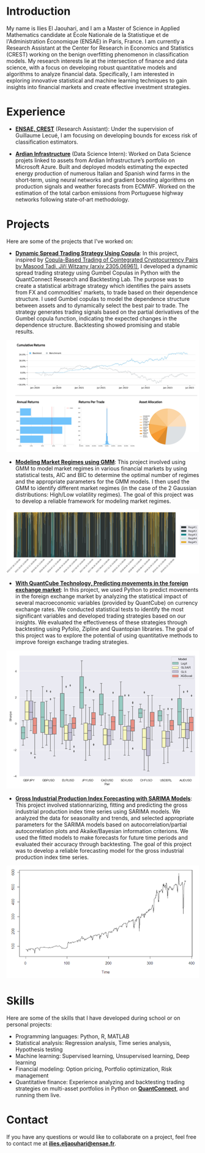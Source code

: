 # Introduction

My name is Ilies El Jaouhari, and I am a Master of Science in Applied Mathematics candidate at École Nationale de la Statistique et de l'Administration Économique (ENSAE) in Paris, France. I am currently a Research Assistant at the Center for Research in Economics and Statistics (CREST) working on the benign overfitting phenomenon in classification models. My research interests lie at the intersection of finance and data science, with a focus on developing robust quantitative models and algorithms to analyze financial data. Specifically, I am interested in exploring innovative statistical and machine learning techniques to gain insights into financial markets and create effective investment strategies.

# Experience

- **[ENSAE, CREST](https://crest.science/)** (Research Assistant): Under the supervision of Guillaume Lecué, I am focusing on developing  bounds for excess risk of classification estimators.

- **[Ardian Infrastructure](https://www.ardian.com/fr/infrastructure)** (Data Science Intern): Worked on Data Science projets linked to assets from Ardian Infrastructure’s portfolio on Microsoft Azure. Built and deployed models estimating
the expected energy production of numerous Italian and Spanish wind farms in the short‑term, using neural networks and gradient boosting
algorithms on production signals and weather forecasts from ECMWF. Worked on the estimation of the total carbon emissions from Portuguese
highway networks following state‑of‑art methodology.

# Projects
Here are some of the projects that I've worked on:

- **[Dynamic Spread Trading Strategy Using Copula](https://github.com/IliesElJ/SpreadCopulas_FX)**: In this project, inspired by [Copula-Based Trading of Cointegrated Cryptocurrency Pairs by Masood Tadi, Jiří Witzany (arxiv 2305.06961)](https://arxiv.org/abs/2305.06961), I developed a dynamic spread trading strategy using Gumbel Copulas in Python with the QuantConnect Research and Backtesting Lab. The purpose was to create a statistical arbitrage strategy which identifies the pairs assets from FX and commodities' markets, to trade based on their dependence structure. I used Gumbel copulas to model the dependence structure between assets and to dynamically select the best pair to trade. The strategy generates trading signals based on the partial derivatives of the Gumbel copula function, indicating the expected changes in the dependence structure. Backtesting showed promising and stable results.

<div align="center">
  <img src="copula.png" alt="Dynamic Spread Trading Strategy Using Copula">
</div>

- **[Modeling Market Regimes using GMM](https://github.com/yourusername/project3)**: This project involved using GMM to model market regimes in various financial markets by using statistical tests, AIC and BIC to determine the optimal number of regimes and the appropriate parameters for the GMM models. I then used the GMM to identify different market regimes (in the case of the 2 Gaussian distributions: High/Low volatility regimes). The goal of this project was to develop a reliable framework for modeling market regimes.


<div align="center">
  <img src="gmm.png" alt="Modeling Market Regimes using GMM">
</div>

- **[With QuantCube Technology, Predicting movements in the foreign exchange market](https://github.com/IliesElJ/Forex)**: In this project, we used Python to predict movements in the foreign exchange market by analyzing the statistical impact of several macroeconomic variables (provided by QuantCube) on currency exchange rates. We conducted statistical tests to identify the most significant variables and developed trading strategies based on our insights. We evaluated the effectiveness of these strategies through backtesting using Pyfolio, Zipline and Quantopian libraries. The goal of this project was to explore the potential of using quantitative methods to improve foreign exchange trading strategies.

<div align="center">
  <img src="forex.png" alt="Predicting movements in the foreign exchange market">
</div>

- **[Gross Industrial Production Index Forecasting with SARIMA Models](https://github.com/IliesElJ/SARIMA)**: This project involved stationnarizing, fitting and predicting the gross industrial production index time series using SARIMA models. We analyzed the data for seasonality and trends, and selected appropriate parameters for the SARIMA models based on autocorrelation/partial autocorrelation plots and Akaike/Bayesian information criterions. We used the fitted models to make forecasts for future time periods and evaluated their accuracy through backtesting. The goal of this project was to develop a reliable forecasting model for the gross industrial production index time series.

<div align="center">
  <img src="sarima.png" alt="Gross Industrial Production Index Forecasting with SARIMA Models">
</div>





# Skills
Here are some of the skills that I have developed during school or on personal projects:

- Programming languages: Python, R, MATLAB
- Statistical analysis: Regression analysis, Time series analysis, Hypothesis testing
- Machine learning: Supervised learning, Unsupervised learning, Deep learning
- Financial modeling: Option pricing, Portfolio optimization, Risk management
- Quantitative finance: Experience analyzing and backtesting trading strategies on multi-asset portfolios in Python on **[QuantConnect](https://www.quantconnect.com/)**, and running them live.

# Contact
If you have any questions or would like to collaborate on a project, feel free to contact me at **ilies.eljaouhari@ensae.fr**.


